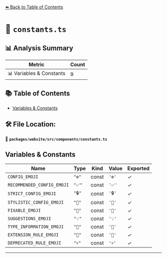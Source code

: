[⬅️ Back to Table of Contents](../../../../index.md)

# 📄 `constants.ts`

## 📊 Analysis Summary

| Metric | Count |
|--------|-------|
| 📊 Variables & Constants | 9 |

## 📚 Table of Contents

- [Variables & Constants](#variables-constants)

## 🛠️ File Location:
📂 **`packages/website/src/components/constants.ts`**

## Variables & Constants

| Name | Type | Kind | Value | Exported |
|------|------|------|-------|----------|
| `CONFIG_EMOJI` | `"⚙️"` | const | `'⚙️'` | ✓ |
| `RECOMMENDED_CONFIG_EMOJI` | `"✅"` | const | `'✅'` | ✓ |
| `STRICT_CONFIG_EMOJI` | `"🔒"` | const | `'🔒'` | ✓ |
| `STYLISTIC_CONFIG_EMOJI` | `"🎨"` | const | `'🎨'` | ✓ |
| `FIXABLE_EMOJI` | `"🔧"` | const | `'🔧'` | ✓ |
| `SUGGESTIONS_EMOJI` | `"💡"` | const | `'💡'` | ✓ |
| `TYPE_INFORMATION_EMOJI` | `"💭"` | const | `'💭'` | ✓ |
| `EXTENSION_RULE_EMOJI` | `"🧱"` | const | `'🧱'` | ✓ |
| `DEPRECATED_RULE_EMOJI` | `"💀"` | const | `'💀'` | ✓ |


---